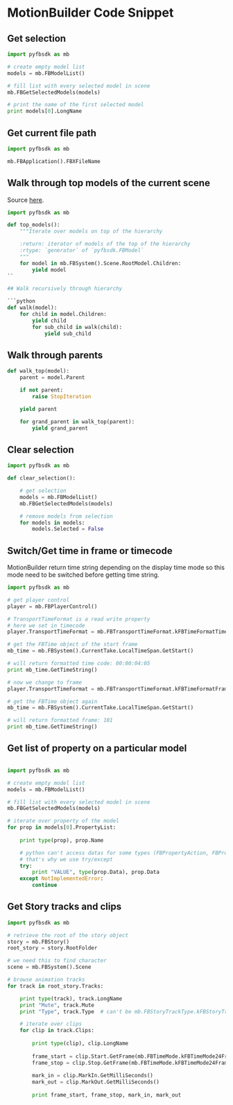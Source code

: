 # MotionBuilder Code Snippet

## Get selection

```python
import pyfbsdk as mb

# create empty model list
models = mb.FBModelList()

# fill list with every selected model in scene
mb.FBGetSelectedModels(models)

# print the name of the first selected model
print models[0].LongName
```

## Get current file path

```python
import pyfbsdk as mb

mb.FBApplication().FBXFileName
```

## Walk through top models of the current scene

Source [here](http://awforsythe.com/tutorials/pyfbsdk-4).

```python
import pyfbsdk as mb

def top_models():
    """Iterate over models on top of the hierarchy

    :return: iterator of models of the top of the hierarchy
    :rtype: `generator` of `pyfbsdk.FBModel`
    """
    for model in mb.FBSystem().Scene.RootModel.Children:
        yield model
``

## Walk recursively through hierarchy

```python
def walk(model):
    for child in model.Children:
        yield child
        for sub_child in walk(child):
            yield sub_child
```

## Walk through parents

```python
def walk_top(model):
    parent = model.Parent

    if not parent:
        raise StopIteration

    yield parent

    for grand_parent in walk_top(parent):
        yield grand_parent
```

## Clear selection

```python
import pyfbsdk as mb

def clear_selection():

    # get selection
    models = mb.FBModelList()
    mb.FBGetSelectedModels(models)

    # remove models from selection
    for models in models:
        models.Selected = False
```

## Switch/Get time in frame or timecode

MotionBuilder return time string depending on the display time mode so this mode need to be switched before getting time string.

```python
import pyfbsdk as mb

# get player control
player = mb.FBPlayerControl()

# TransportTimeFormat is a read write property
# here we set in timecode
player.TransportTimeFormat = mb.FBTransportTimeFormat.kFBTimeFormatTimecode

# get the FBTime object of the start frame
mb_time = mb.FBSystem().CurrentTake.LocalTimeSpan.GetStart()

# will return formatted time code: 00:00:04:05
print mb_time.GetTimeString()

# now we change to frame
player.TransportTimeFormat = mb.FBTransportTimeFormat.kFBTimeFormatFrame

# get the FBTime object again
mb_time = mb.FBSystem().CurrentTake.LocalTimeSpan.GetStart()

# will return formatted frame: 101
print mb_time.GetTimeString()
```

## Get list of property on a particular model

```python

import pyfbsdk as mb

# create empty model list
models = mb.FBModelList()

# fill list with every selected model in scene
mb.FBGetSelectedModels(models)

# iterate over property of the model
for prop in models[0].PropertyList:
        
    print type(prop), prop.Name

    # python can't access datas for some types (FBPropertyAction, FBPropertyListObject, etc.)
    # that's why we use try/except
    try:
        print "VALUE", type(prop.Data), prop.Data
    except NotImplementedError:
        continue
```

## Get Story tracks and clips

```python
import pyfbsdk as mb

# retrieve the root of the story object
story = mb.FBStory()
root_story = story.RootFolder

# we need this to find character 
scene = mb.FBSystem().Scene

# browse animation tracks
for track in root_story.Tracks:

    print type(track), track.LongName
    print "Mute", track.Mute
    print "Type", track.Type  # can't be mb.FBStoryTrackType.kFBStoryTrackCharacter for example

    # iterate over clips
    for clip in track.Clips:
    
        print type(clip), clip.LongName
        
        frame_start = clip.Start.GetFrame(mb.FBTimeMode.kFBTimeMode24Frames)
        frame_stop = clip.Stop.GetFrame(mb.FBTimeMode.kFBTimeMode24Frames)
        
        mark_in = clip.MarkIn.GetMilliSeconds()
        mark_out = clip.MarkOut.GetMilliSeconds()
        
        print frame_start, frame_stop, mark_in, mark_out
```
